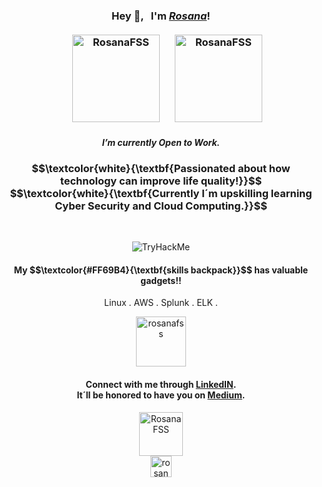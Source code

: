 <h3 align="center">Hey 👋, &nbsp; I'm <a href="https://www.linkedin.com/in/rosanafssantos/"><em>Rosana</em></a>!<br><br>
<img height="140px" src="https://github-readme-streak-stats.herokuapp.com/?user=rosanafss&&theme=highcontrast" alt="RosanaFSS"  hspace="20" />
<img height="140px" src="https://github-readme-stats.vercel.app/api?username=rosanafss&show_icons=true&locale=en&theme=highcontrast" alt="RosanaFSS" /><br>
<h5 align="center">I’m currently <strong>Open to Work</strong>.</h5></h3>

<h3 align="center">$$\textcolor{white}{\textbf{Passionated about how technology can improve life quality!}}$$<br>
$$\textcolor{white}{\textbf{Currently I´m upskilling learning Cyber Security and Cloud Computing.}}$$</h3>

<br>

<p align="center"><img src="https://tryhackme-badges.s3.amazonaws.com/Rosana.png" alt="TryHackMe" /></p>

<h4  align="center">My $$\textcolor{#FF69B4}{\textbf{skills backpack}}$$ has valuable gadgets!!</h4>
<p align="center">Linux . AWS . Splunk . ELK . </p>



<p align="center"> <a href="https://github.com/ryo-ma/github-profile-trophy"><img height="80" src="https://github-profile-trophy.vercel.app/?username=rosanafss&theme=dracula" alt="rosanafss" /></a> </p>

<h4 align="center">Connect with me through <a href="https://www.linkedin.com/in/rosanafssantos/">LinkedIN</a>.<br>
It´ll be honored to have you on <a href="https://medium.com/rosanafss">Medium</a>.</h4>

<p align="center">
<img height="70px" src="https://github-readme-stats.vercel.app/api/top-langs?username=rosanafss&show_icons=true&locale=en&layout=compact" alt="RosanaFSS"/> <br>
<img  height="34px" src="https://komarev.com/ghpvc/?username=rosanafss&label=Profile%20views&color=0e75b6&style=flat" alt="rosanafss" /> </p>
